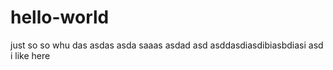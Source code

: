 # hello-world
just so so
whu das asdas asda  saaas asdad asd
asddasdiasdibiasbdiasi asd 
i like here

